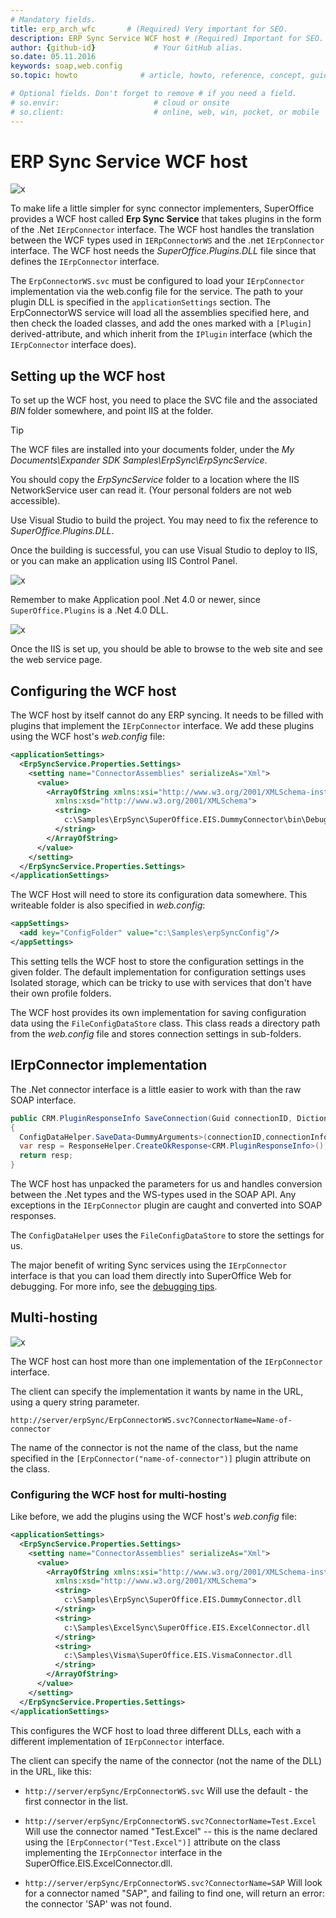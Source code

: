 ```yaml
---
# Mandatory fields.
title: erp_arch_wfc       # (Required) Very important for SEO.
description: ERP Sync Service WCF host # (Required) Important for SEO.
author: {github-id}             # Your GitHub alias.
so.date: 05.11.2016
keywords: soap,web.config
so.topic: howto              # article, howto, reference, concept, guide

# Optional fields. Don't forget to remove # if you need a field.
# so.envir:                     # cloud or onsite
# so.client:                    # online, web, win, pocket, or mobile
---
```


# ERP Sync Service WCF host

![x][img1]

To make life a little simpler for sync connector implementers, SuperOffice provides a WCF host called **Erp Sync Service** that takes plugins in the form of the .Net `IErpConnector` interface. The WCF host handles the translation between the WCF types used in `IERpConnectorWS` and the .net `IErpConnector` interface. The WCF host needs the *SuperOffice.Plugins.DLL* file since that defines the `IErpConnector` interface.

The `ErpConnectorWS.svc` must be configured to load your `IErpConnector` implementation via the web.config file for the service. The path to your plugin DLL is specified in the `applicationSettings` section. The ErpConnectorWS service will load all the assemblies specified here, and then check the loaded classes, and add the ones marked with a `[Plugin]` derived-attribute, and which inherit from the `IPlugin` interface (which the `IErpConnector` interface does).

## Setting up the WCF host

To set up the WCF host, you need to place the SVC file and the associated *BIN* folder somewhere, and point IIS at the folder.

> [!TIP]
> The WCF files are installed into your documents folder, under the *My Documents\\Expander SDK Samples\\ErpSync\\ErpSyncService*.

You should copy the *ErpSyncService* folder to a location where the IIS NetworkService user can read it. (Your personal folders are not web accessible).

Use Visual Studio to build the project. You may need to fix the reference to *SuperOffice.Plugins.DLL*.

Once the building is successful, you can use Visual Studio to deploy to IIS, or you can make an application using IIS Control Panel.

![x][img2]

Remember to make Application pool .Net 4.0 or newer, since `SuperOffice.Plugins` is a .Net 4.0 DLL.

![x][img3]

Once the IIS is set up, you should be able to browse to the web site and see the web service page.

## Configuring the WCF host

The WCF host by itself cannot do any ERP syncing. It needs to be filled with plugins that implement the `IErpConnector` interface. We add these plugins using the WCF host's *web.config* file:

```XML
<applicationSettings>
  <ErpSyncService.Properties.Settings>
    <setting name="ConnectorAssemblies" serializeAs="Xml">
      <value>
        <ArrayOfString xmlns:xsi="http://www.w3.org/2001/XMLSchema-instance"
          xmlns:xsd="http://www.w3.org/2001/XMLSchema">
          <string>
            c:\Samples\ErpSync\SuperOffice.EIS.DummyConnector\bin\Debug\SuperOffice.EIS.DummyConnector.dll
          </string>
        </ArrayOfString>
      </value>
    </setting>
  </ErpSyncService.Properties.Settings>
</applicationSettings>
```

The WCF Host will need to store its configuration data somewhere. This writeable folder is also specified in *web.config*:

```XML
<appSettings>
  <add key="ConfigFolder" value="c:\Samples\erpSyncConfig"/>
</appSettings>
```

This setting tells the WCF host to store the configuration settings in the given folder. The default implementation for configuration settings uses Isolated storage, which can be tricky to use with services that don't have their own profile folders.

The WCF host provides its own implementation for saving configuration data using the `FileConfigDataStore` class. This class reads a directory path from the *web.config* file and stores connection settings in sub-folders.

## IErpConnector implementation

The .Net connector interface is a little easier to work with than the raw SOAP interface.

```csharp
public CRM.PluginResponseInfo SaveConnection(Guid connectionID, Dictionary<string, string> connectionInfo)
{
  ConfigDataHelper.SaveData<DummyArguments>(connectionID,connectionInfo);
  var resp = ResponseHelper.CreateOkResponse<CRM.PluginResponseInfo>();
  return resp;
}
```

The WCF host has unpacked the parameters for us and handles conversion between the .Net types and the WS-types used in the SOAP API. Any exceptions in the `IErpConnector` plugin are caught and converted into SOAP responses.

The `ConfigDataHelper` uses the `FileConfigDataStore` to store the settings for us.

The major benefit of writing Sync services using the `IErpConnector` interface is that you can load them directly into SuperOffice Web for debugging. For more info, see the [debugging tips][1].

## Multi-hosting

![x][img4]

The WCF host can host more than one implementation of the `IErpConnector` interface.

The client can specify the implementation it wants by name in the URL, using a query string parameter.

`http://server/erpSync/ErpConnectorWS.svc?ConnectorName=Name-of-connector`

The name of the connector is not the name of the class, but the name specified in the `[ErpConnector("name-of-connector")]` plugin attribute on the class.

### Configuring the WCF host for multi-hosting

Like before, we add the plugins using the WCF host's *web.config* file:

```XML
<applicationSettings>
  <ErpSyncService.Properties.Settings>
    <setting name="ConnectorAssemblies" serializeAs="Xml">
      <value>
        <ArrayOfString xmlns:xsi="http://www.w3.org/2001/XMLSchema-instance"
          xmlns:xsd="http://www.w3.org/2001/XMLSchema">
          <string>
            c:\Samples\ErpSync\SuperOffice.EIS.DummyConnector.dll
          </string>
          <string>
            c:\Samples\ExcelSync\SuperOffice.EIS.ExcelConnector.dll
          </string>
          <string>
            c:\Samples\Visma\SuperOffice.EIS.VismaConnector.dll
          </string>
        </ArrayOfString>
      </value>
    </setting>
  </ErpSyncService.Properties.Settings>
</applicationSettings>
```

This configures the WCF host to load three different DLLs, each with a different implementation of `IErpConnector` interface.

The client can specify the name of the connector (not the name of the DLL) in the URL, like this:

* `http://server/erpSync/ErpConnectorWS.svc`
  Will use the default - the first connector in the list.

* `http://server/erpSync/ErpConnectorWS.svc?ConnectorName=Test.Excel`
  Will use the connector named "Test.Excel" -- this is the name declared using the `[ErpConnector("Test.Excel")]` attribute on the class implementing the `IErpConnector` interface in the SuperOffice.EIS.ExcelConnector.dll.

* `http://server/erpSync/ErpConnectorWS.svc?ConnectorName=SAP`
  Will look for a connector named "SAP", and failing to find one, will return an error: the connector 'SAP' was not found.

<!-- Referenced links -->
[1]: ../getting-started.md

<!-- Referenced images -->
[img1]: media/slide1.png
[img2]: media/iis-add-application.png
[img3]: media/erp-sync-svc.png
[img4]: media/slide3.png

